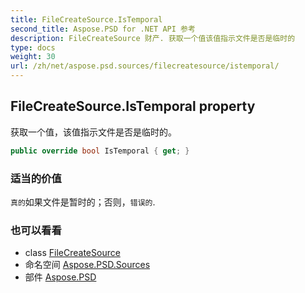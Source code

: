 ```yaml
---
title: FileCreateSource.IsTemporal
second_title: Aspose.PSD for .NET API 参考
description: FileCreateSource 财产. 获取一个值该值指示文件是否是临时的
type: docs
weight: 30
url: /zh/net/aspose.psd.sources/filecreatesource/istemporal/
---
```

## FileCreateSource.IsTemporal property

获取一个值，该值指示文件是否是临时的。

```csharp
public override bool IsTemporal { get; }
```

### 适当的价值

`真的`如果文件是暂时的；否则，`错误的`.

### 也可以看看

* class [FileCreateSource](../)
* 命名空间 [Aspose.PSD.Sources](../../filecreatesource/)
* 部件 [Aspose.PSD](../../../)


